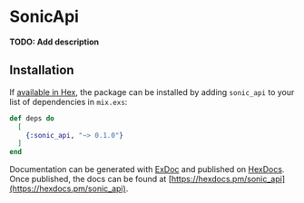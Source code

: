 # SonicApi

**TODO: Add description**

## Installation

If [available in Hex](https://hex.pm/docs/publish), the package can be installed
by adding `sonic_api` to your list of dependencies in `mix.exs`:

```elixir
def deps do
  [
    {:sonic_api, "~> 0.1.0"}
  ]
end
```

Documentation can be generated with [ExDoc](https://github.com/elixir-lang/ex_doc)
and published on [HexDocs](https://hexdocs.pm). Once published, the docs can
be found at [https://hexdocs.pm/sonic_api](https://hexdocs.pm/sonic_api).

